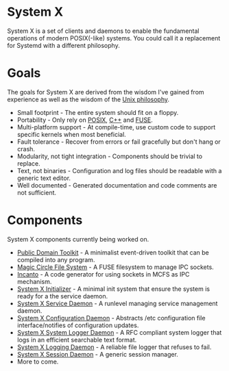 # System X
System X is a set of clients and daemons to enable the fundamental operations of modern POSIX(-like) systems.  You could call it a replacement for Systemd with a different philosophy.

# Goals
The goals for System X are derived from the wisdom I've gained from experience as well as the wisdom of the [Unix philosophy](https://en.wikipedia.org/wiki/Unix_philosophy).

* Small footprint - The entire system should fit on a floppy.
* Portability - Only rely on [POSIX](https://en.wikipedia.org/wiki/POSIX), [C++](https://en.wikipedia.org/wiki/C%2B%2B_Standard_Library) and [FUSE](https://en.wikipedia.org/wiki/Filesystem_in_Userspace).
* Multi-platform support - At compile-time, use custom code to support specific kernels when most beneficial.
* Fault tolerance - Recover from errors or fail gracefully but don't hang or crash.
* Modularity, not tight integration - Components should be trivial to replace.
* Text, not binaries - Configuration and log files should be readable with a generic text editor.
* Well documented - Generated documentation and code comments are not sufficient.

# Components
System X components currently being worked on.
* [Public Domain Toolkit](https://github.com/GravisZro/pdtk) - A minimalist event-driven toolkit that can be compiled into any program.
* [Magic Circle File System](https://github.com/GravisZro/mcfs) - A FUSE filesystem to manage IPC sockets.
* [Incanto](https://github.com/GravisZro/incanto) - A code generator for using sockets in MCFS as IPC mechanism.
* [System X Initializer](https://github.com/GravisZro/sxinit) - A minimal init system that ensure the system is ready for a the service daemon.
* [System X Service Daemon](https://github.com/GravisZro/sxserviced) - A runlevel managing service management daemon.
* [System X Configuration Daemon](https://github.com/GravisZro/sxconfigd) - Abstracts /etc configuration file interface/notifies of configuration updates.
* [System X System Logger Daemon](https://github.com/GravisZro/sxsyslogd) - A RFC compliant system logger that logs in an efficient searchable text format.
* [System X Logging Daemon](https://github.com/GravisZro/sxlogd) - A reliable file logger that refuses to fail.
* [System X Session Daemon](https://github.com/GravisZro/sxsessiond) - A generic session manager.
* More to come.
